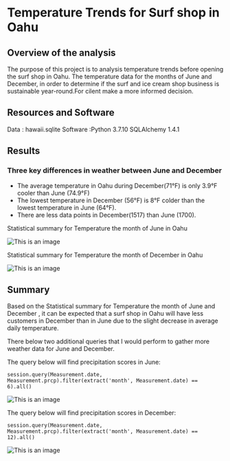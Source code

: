# Temperature Trends for Surf shop in Oahu

## Overview of the analysis

The purpose of this project is to analysis temperature trends before opening the surf shop  in Oahu. The temperature data for the months of June and December, in order to determine if the surf and ice cream shop business is sustainable year-round.For cilent make a more informed decision.


## Resources and Software
Data : hawaii.sqlite
Software :Python 3.7.10
SQLAlchemy 1.4.1

## Results
### Three key differences in weather between June and December

- The average temperature in Oahu during December(71°F) is only 3.9°F cooler than June (74.9°F)
- The lowest temperature in December (56°F)  is 8°F colder than the lowest temperature in June (64°F).
- There are less data points in December(1517) than June (1700).


Statistical summary for  Temperature the month of June in Oahu  

![This is an image](https://github.com/NadaAdem/Surfs_up/blob/main/Resources/June_temp.png)



Statistical summary for  Temperature the month of December in Oahu  

![This is an image](https://github.com/NadaAdem/Surfs_up/blob/main/Resources/Dec_temp.png)


## Summary
Based on the  Statistical summary for  Temperature the month of June and  December , it can be expected that a surf shop in Oahu will have less customers in December than in June due to the slight decrease in average daily temperature. 

 There below two additional queries that I would perform to gather more weather data for June and December.

The query below will find precipitation scores in June:


```
session.query(Measurement.date, Measurement.prcp).filter(extract('month', Measurement.date) == 6).all()
```

![This is an image](https://github.com/NadaAdem/Surfs_up/blob/main/Resources/june_prec.png)


The query below will find precipitation scores in December:

```
session.query(Measurement.date, Measurement.prcp).filter(extract('month', Measurement.date) == 12).all()
```
![This is an image](https://github.com/NadaAdem/Surfs_up/blob/main/Resources/december_prec.png)
